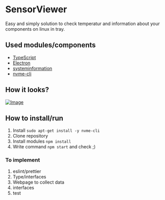 # SensorViewer
Easy and simply solution to check temperatur and information about your components on linux in tray.

## Used modules/components
- [TypeScript](https://www.typescriptlang.org/ "TypeScript")
- [Electron](https://www.electronjs.org/ "Electron")
- [systeminformation](https://systeminformation.io/ "systeminformation")
- [nvme-cli](https://github.com/linux-nvme/nvme-cli "nvme-cli")


## How it looks?
[![Image](https://user-images.githubusercontent.com/22166933/130609200-2a64789e-729e-4748-a8c0-a822ea9ca767.png "Image")](http://https://user-images.githubusercontent.com/22166933/130609200-2a64789e-729e-4748-a8c0-a822ea9ca767.png "Image")

## How to install/run
1. Install `sudo apt-get install -y nvme-cli`
2. Clone repository
3. Install modules `npm install`
4. Write command `npm start` and check ;)

### To implement
1. eslint/prettier
2. Type/interfaces
3. Webpage to collect data
4. interfaces
5. test
